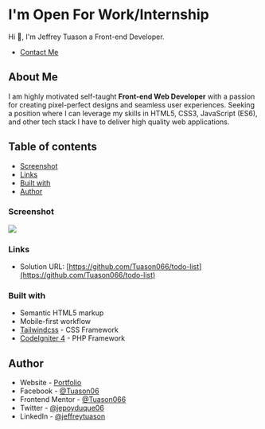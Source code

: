 # I'm Open For Work/Internship

Hi 👋, I'm Jeffrey Tuason a Front-end Developer.

- [Contact Me ](#developer)

## About Me

I am highly motivated self-taught **Front-end Web Developer** with a passion for creating pixel-perfect designs and seamless user experiences. Seeking a position where I can leverage my skills in HTML5, CSS3, JavaScript (ES6), and other tech stack I have to deliver high quality web applications.

## Table of contents

- [Screenshot](#screenshot)
- [Links](#links)
- [Built with](#built-with)
- [Author](#author)

### Screenshot

![](https://res.cloudinary.com/dwiivmg3b/image/upload/v1708778822/GitHub%20Projects/todo_list_jrtkcb.jpg)

### Links

- Solution URL: [https://github.com/Tuason066/todo-list](https://github.com/Tuason066/todo-list)

### Built with

- Semantic HTML5 markup
- Mobile-first workflow
- [Tailwindcss](https://tailwindcss.com/) - CSS Framework
- [CodeIgniter 4](https://codeigniter.com/user_guide/index.html) - PHP Framework

## Author

- Website - [Portfolio](https://jeffrey-tuason-portfolio.netlify.app/)
- Facebook - [@Tuason06](https://www.facebook.com/Tuason06)
- Frontend Mentor - [@Tuason066](https://www.frontendmentor.io/profile/Tuason066)
- Twitter - [@jepoyduque06](https://www.twitter.com/jepoyduque06)
- LinkedIn - [@jeffreytuason](https://www.linkedin.com/in/jeffreytuason/)
